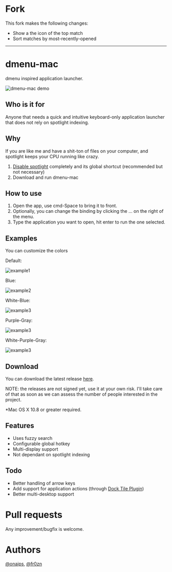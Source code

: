 # Fork

This fork makes the following changes:

- Show a the icon of the top match
- Sort matches by most-recently-opened

----

# dmenu-mac

dmenu inspired application launcher.

![dmenu-mac demo](https://imgur.com/3rSvsRC.gif)

## Who is it for
Anyone that needs a quick and intuitive keyboard-only application launcher that does not rely on spotlight indexing.

## Why
If you are like me and have a shit-ton of files on your computer, and spotlight keeps your CPU running like crazy.

1. [Disable spotlight](https://www.google.com/search?q=disable+spotlight+completely) completely and its global shortcut (recommended but not necessary)
3. Download and run dmenu-mac

## How to use
1. Open the app, use cmd-Space to bring it to front.
2. Optionally, you can change the binding by clicking the ... on the right of the menu.
3. Type the application you want to open, hit enter to run the one selected.

## Examples

You can customize the colors

Default:

![example1](https://imgur.com/jwYZZBS.png)

Blue:

![example2](https://imgur.com/6H36HXd.png)

White-Blue:

![example3](https://imgur.com/P4kjEbS.png)

Purple-Gray:

![example3](https://imgur.com/FbkwMoc.png)

White-Purple-Gray:

![example3](https://imgur.com/pfuzxDl.png)

## Download

You can download the latest release [here](https://github.com/fr0zn/dmenu-mac/releases/latest).

NOTE: the releases are not signed yet, use it at your own risk. I'll take care of that as soon as we can assess the number of people interested in the project.

*Mac OS X 10.8 or greater required.

## Features

- Uses fuzzy search
- Configurable global hotkey
- Multi-display support
- Not dependant on spotlight indexing

## Todo
- Better handling of arrow keys
- Add support for application actions (through [Dock Tile Plugin](https://developer.apple.com/library/mac/documentation/Carbon/Conceptual/customizing_docktile/CreatingaDockTilePlug-in/CreatingaDockTilePlug-in.html))
- Better multi-desktop support

# Pull requests
Any improvement/bugfix is welcome.

# Authors

[@onaips](https://twitter.com/onaips), [@fr0zn](https://twitter.com/e0d1n)
